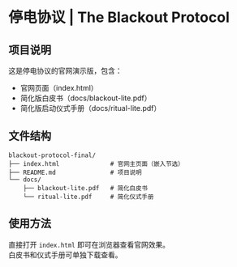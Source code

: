 # 停电协议 | The Blackout Protocol

## 项目说明
这是停电协议的官网演示版，包含：
- 官网页面（index.html）
- 简化版白皮书（docs/blackout-lite.pdf）
- 简化版启动仪式手册（docs/ritual-lite.pdf）

## 文件结构
```
blackout-protocol-final/
├── index.html              # 官网主页面（嵌入节选）
├── README.md               # 项目说明
└── docs/
    ├── blackout-lite.pdf   # 简化白皮书
    └── ritual-lite.pdf     # 简化仪式手册
```

## 使用方法
直接打开 `index.html` 即可在浏览器查看官网效果。  
白皮书和仪式手册可单独下载查看。
